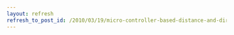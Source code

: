 ```yaml
---
layout: refresh
refresh_to_post_id: /2010/03/19/micro-controller-based-distance-and-direction-tracking
---
```

